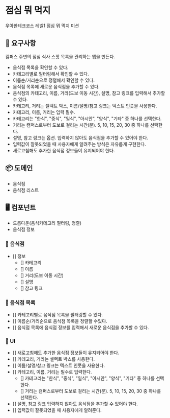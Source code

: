 # 점심 뭐 먹지

우아한테크코스 레벨1 점심 뭐 먹지 미션

## 🎯 요구사항

캠퍼스 주변의 점심 식사 스팟 목록을 관리하는 앱을 만든다.

- 음식점 목록을 확인할 수 있다.
- 카테고리별로 필터링해서 확인할 수 있다.
- 이름순/거리순으로 정렬해서 확인할 수 있다.
- 음식점 목록에 새로운 음식점을 추가할 수 있다.
- 음식점의 카테고리, 이름, 거리(도보 이동 시간), 설명, 참고 링크를 입력해서 추가할 수 있다.
- 카테고리, 거리는 셀렉트 박스, 이름/설명/참고 링크는 텍스트 인풋을 사용한다.
- 카테고리, 이름, 거리는 입력 필수.
- 카테고리는 "한식", "중식", "일식", "아시안", "양식", "기타" 중 하나를 선택한다.
- 거리는 캠퍼스로부터 도보로 걸리는 시간(분). 5, 10, 15, 20, 30 중 하나를 선택한다.
- 설명, 참고 링크는 옵션. 입력하지 않아도 음식점을 추가할 수 있어야 한다.
- 입력값이 잘못되었을 때 사용자에게 알려주는 방식은 자유롭게 구현한다.
- 새로고침해도 추가한 음식점 정보들이 유지되어야 한다.

## 📦 도메인

- 음식점
- 음식점 리스트

## 🖥️ 컴포넌트

- 드롭다운(음식카테고리 필터링, 정렬)
- 음식점 정보

### 📂 음식점

- [] 정보
  - [] 카테고리
  - [] 이름
  - [] 거리(도보 이동 시간)
  - [] 설명
  - [] 참고 링크

### 📂 음식점 목록

- [] 카테고리별로 음식점 목록을 필터링할 수 있다.
- [] 이름순/거리순으로 음식점 목록을 정렬할 수있다.
- [] 음식점 목록에 음식점 정보를 입력해서 새로운 음식점을 추가할 수 있다.

### 📂 UI

- [] 새로고침해도 추가한 음식점 정보들이 유지되어야 한다.
- [] 카테고리, 거리는 셀렉트 박스를 사용한다.
- [] 이름/설명/참고 링크는 텍스트 인풋을 사용한다.
- [] 카테고리, 이름, 거리는 필수로 입력한다.
  - [] 카테고리는 "한식", "중식", "일식", "아시안", "양식", "기타" 중 하나를 선택한다.
  - [] 거리는 캠퍼스로부터 도보로 걸리는 시간(분). 5, 10, 15, 20, 30 중 하나를 선택한다.
- [] 설명, 참고 링크 입력하지 않아도 음식점을 추가할 수 있어야 한다.
- [] 입력값이 잘못되었을 때 사용자에게 알려준다.
